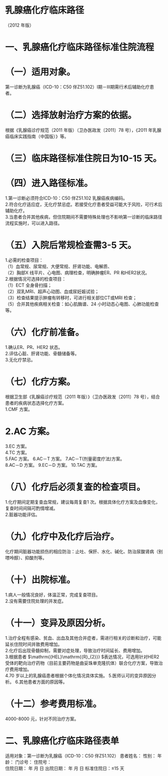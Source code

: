 # 乳腺癌化疗临床路径  
（2012 年版）  
# 一、乳腺癌化疗临床路径标准住院流程  
# （一）适用对象。  
第一诊断为乳腺癌（ICD-10：C50 伴Z51.102）Ⅰ期－III期需行术后辅助化疗患者。  
# （二）选择放射治疗方案的依据。  
根据《乳腺癌诊疗规范（2011 年版）（卫办医政发〔2011〕78 号），《2011 年乳腺癌临床实践指南（中国版）》等。  
# （三）临床路径标准住院日为10-15 天。  
# （四）进入路径标准。  
1.第一诊断必须符合ICD-10：C50 伴Z51.102 乳腺癌疾病编码。  
2.符合化疗适应症，无化疗禁忌症。若接受化疗患者受益可能大于风险，可行术后辅助化疗。  
3.当患者合并其他疾病，但住院期间不需要特殊处理也不影响第一诊断的临床路径流程实施时，可以进入路径。  
# （五）入院后常规检查需3-5 天。  
1.必需的检查项目：  
（1）血常规、尿常规、大便常规、肝肾功能、电解质、  
（2）胸部X 线平片、心电图、病理检查，明确肿瘤ER、PR 和HER2状况。  
2.根据情况可选择的检查项目：  
（1）ECT 全身骨扫描；  
（2）双乳MRI、超声心动图、血或尿妊娠试验；  
（3）检查结果提示肿瘤有转移时，可进行相关部位CT或MRI 检查；  
（5）合并其他疾病相关检查：如心肌酶谱、24 小时动态心电图、心肺功能检查等。  
# （六）化疗前准备。  
1.确认ER、PR、HER2 状态。  
2.评估心脏、肝肾功能、骨髓储备等。  
3.无化疗禁忌。  
# （七）化疗方案。  
根据卫生部《乳腺癌诊疗规范（2011 年版）》（卫办医政发〔2011〕78 号），结合患者的疾病状态选择化疗方案。  
1.CMF 方案。  
# 2.AC 方案。  
3.EC 方案。  
4.TC 方案。  
5.FAC 方案。 
6.AC－T 方案。 
7.AC－T(剂量密度疗法)方案。  
8.AC－D 方案。 
9.EC－D 方案。 
10.TAC 方案。 
# （八）化疗后必须复查的检查项目。  
1.化疗期间定期复查血常规，建议每周复查1 次。根据具体化疗方案及血像变化，复查时间间隔可酌情增减。  
2.脏器功能评估。  
# （九）化疗中及化疗后治疗。  
化疗期间脏器功能损伤的相应防治：止吐、保肝、水化、碱化、防治尿酸肾病（别嘌呤醇）、抑酸剂等。  
# （十）出院标准。  
1.病人一般情况良好，体温正常，完成复查项目。  
2.没有需要住院处理的并发症。  
# （十一）变异及原因分析。  
1.治疗全程有感染、贫血、出血及其他合并症者，需进行相关的诊断和治疗，可能延长住院时间并致费用增加。  
2.化疗后出现骨髓抑制，需要对症处理，导致治疗时间延长、费用增加。  
3.根据患者 $\mathrm{{HEL}\mathrm{{R}_{2}}} $表达情况，可选用针对HER2受体的靶向治疗药物（目前主要药物是曲妥珠单克隆抗体）联合化疗方案，导致治疗费用增加。  
4.70 岁以上的乳腺癌患者根据个体化情况具体实施。 5.医师认可的变异原因分析。 6.其他患者方面的原因等。  
# （十二）参考费用标准。  
4000-8000 元，针对不同治疗方案。  
# 二、乳腺癌化疗临床路径表单  
适用对象：第一诊断为乳腺癌（ICD-10：C50 伴Z51.102） 患者姓名：           性别：    年龄：    门诊号：       住院号：  
住院日期：   年  月  日 出院日期：   年  月   日  标准住院日：≤15 天  

